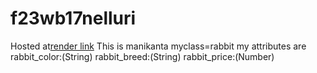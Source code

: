 # f23wb17nelluri

Hosted at[render link](https://f23wb17nelluri.onrender.com)
This is manikanta
myclass=rabbit my attributes are
rabbit_color:(String) 
rabbit_breed:(String) 
rabbit_price:(Number)
